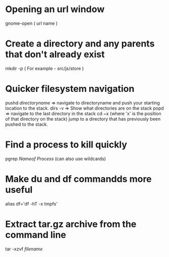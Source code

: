 ﻿# Opening an url window
 
 gnome-open ( url name ) 
 
 # Create a directory and any parents that don't already exist
 
 mkdir -p ( For example - src/js/store )


# Quicker filesystem navigation
pushd *directoryname* => navigate to directoryname and push your starting location to the stack.
dirs -v => Show what directories are on the stack
popd => navigate to the last directory in the stack
cd ~x (where 'x' is the position of that directory on the stack) jump to a directory that has previously been pushed to the stack.

# Find a process to kill quickly
pgrep *Nameof Process* (can also use wildcards)

# Make du and df commandds more useful
alias df='df -hT -x tmpfs'

# Extract tar.gz archive from the command line
tar -xzvf *filename*
